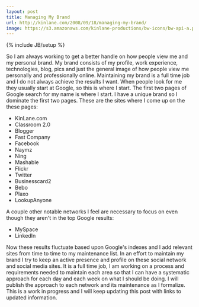 ```yaml
---
layout: post
title: Managing My Brand
url: http://kinlane.com/2008/09/18/managing-my-brand/
image: https://s3.amazonaws.com/kinlane-productions/bw-icons/bw-api-a.png
---
```

{% include JB/setup %}
<p>
     So I am always working to get a better handle on how people view me and my personal brand. My brand consists of my profile, work experience, technologies, blog, pics and just the general image of how people view me personally and professionally online. Maintaining my brand is a full time job and I do not always achieve the results I want. When people look for me they usually start at Google, so this is where I start. The first two pages of Google search for my name is where I start. I have a unique brand so I dominate the first two pages. These are the sites where I come up on the these pages:
</p>
<ul class="mainlist">
     <li>KinLane.com
     </li>
     <li>Classroom 2.0
     </li>
     <li>Blogger
     </li>
     <li>Fast Company
     </li>
     <li>Facebook
     </li>
     <li>Naymz
     </li>
     <li>Ning
     </li>
     <li>Mashable
     </li>
     <li>Flickr
     </li>
     <li>Twitter
     </li>
     <li>Businesscard2
     </li>
     <li>Bebo
     </li>
     <li>Plaxo
     </li>
     <li>LookupAnyone
     </li>
</ul>
<p>
     A couple other notable networks I feel are necessary to focus on even though they aren't in the top Google results:
</p>
<ul class="mainlist">
     <li>MySpace
     </li>
     <li>LinkedIn
     </li>
</ul>
<p>
     Now these results fluctuate based upon Google's indexes and I add relevant sites from time to time to my maintenance list. In an effort to maintain my brand I try to keep an active presence and profile on these social network and social media sites. It is a full time job, I am working on a process and requirements needed to maintain each area so that I can have a systematic approach for each day and each week on what I should be doing. I will publish the approach to each network and its maintenance as I formalize. This is a work in progress and I will keep updating this post with links to updated information.
</p>